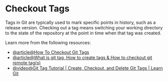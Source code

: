 # Checkout Tags

Tags in Git are typically used to mark specific points in history, such as a release version. Checking out a tag means switching your working directory to the state of the repository at the point in time when that tag was created.

Learn more from the following resources:

- [@article@How To Checkout Git Tags](https://devconnected.com/how-to-checkout-git-tags/)
- [@article@What is git tag, How to create tags & How to checkout git remote tag(s)](https://stackoverflow.com/questions/35979642/what-is-git-tag-how-to-create-tags-how-to-checkout-git-remote-tags)
- [@video@Git Tag Tutorial | Create, Checkout, and Delete Git Tags | Learn Git](https://youtu.be/spkUevg1NqM?si=UXRwJEOI6bpN30nM)